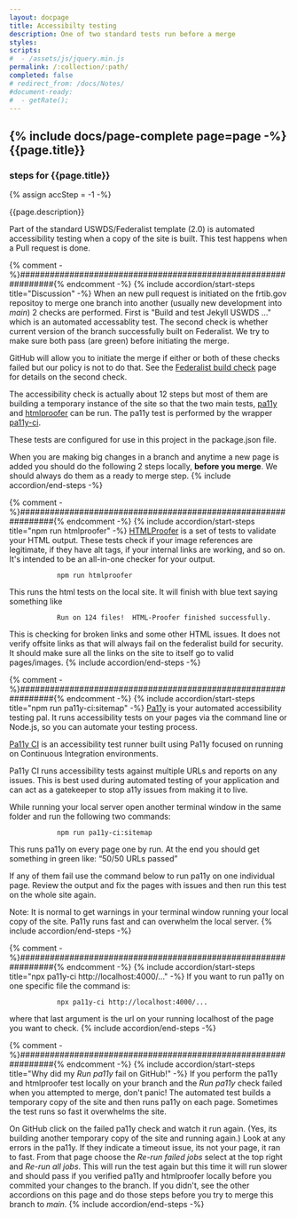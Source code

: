 ```yaml
---
layout: docpage
title: Accessibilty testing
description: One of two standard tests run before a merge
styles:
scripts:
#  - /assets/js/jquery.min.js
permalink: /:collection/:path/
completed: false
# redirect_from: /docs/Notes/
#document-ready:
#  - getRate();
---
```


## {% include docs/page-complete page=page -%}{{page.title}}

<h3 class="usa-sr-only">steps for {{page.title}}</h3>
{% assign accStep = -1 -%}

{{page.description}}

Part of the standard USWDS/Federalist template (2.0) is automated accessibility testing when a copy of the site is built.  This test happens when a Pull request is done.

{% comment -%}###############################################################{% endcomment -%}
{% include accordion/start-steps title="Discussion" -%}
When an new pull request is initiated on the frtib.gov repositoy to merge one branch into another (usually new development into *main*) 2 checks are performed.  First is "Build and test Jekyll USWDS ..." which is an automated accessablity test.  The second check is whether current version of the branch successfully built on Federalist.  We try to make sure both pass (are green) before initiating the merge.

GitHub will allow you to initiate the merge if either or both of these checks failed but our policy is not to do that.  See the [Federalist build check]({{site.baseurl}}/docs/Notes/Federalist-build-check) page for details on the second check.

The accessibility check is actually about 12 steps but most of them are building a temporary instance of the site so that the two main tests, [pa11y](https://github.com/pa11y/pa11y) and [htmlproofer](https://github.com/pa11y/pa11y-ci) can be run.  The pa11y test is performed by the wrapper [pa11y-ci](https://github.com/pa11y/pa11y-ci).

These tests are configured for use in this project in the package.json file.

When you are making big changes in a branch and anytime a new page is added you should do the following 2 steps locally, **before you merge**.  We should always do them as a ready to merge step.
{% include accordion/end-steps -%}

{% comment -%}###############################################################{% endcomment -%}
{% include accordion/start-steps title="npm run htmlproofer" -%}
[HTMLProofer](https://github.com/gjtorikian/html-proofer) is a set of tests to validate your HTML output. These tests check if your image references are legitimate, if they have alt tags, if your internal links are working, and so on. It's intended to be an all-in-one checker for your output.

                npm run htmlproofer

This runs the html tests on the local site.  It will finish with blue text saying something like

                Run on 124 files!  HTML-Proofer finished successfully.

This is checking for broken links and some other HTML issues.  It does not verify offsite links as that will always fail on the federalist build for security.  It should make sure all the links on the site to itself go to valid pages/images.
{% include accordion/end-steps -%}

{% comment -%}###############################################################{% endcomment -%}
{% include accordion/start-steps title="npm run pa11y-ci:sitemap" -%}
[Pa11y](https://github.com/pa11y/pa11y) is your automated accessibility testing pal. It runs accessibility tests on your pages via the command line or Node.js, so you can automate your testing process.

[Pa11y CI](https://github.com/pa11y/pa11y-ci) is an accessibility test runner built using Pa11y focused on running on Continuous Integration environments.

Pa11y CI runs accessibility tests against multiple URLs and reports on any issues. This is best used during automated testing of your application and can act as a gatekeeper to stop a11y issues from making it to live.


While running your local server open another terminal window in the same folder and run the following two commands:


                npm run pa11y-ci:sitemap


This runs pa11y on every page one by run.  At the end you should get something in green like: “50/50 URLs passed”

If any of them fail use the command below to run pa11y on one individual page.  Review the output and fix the pages with issues and then run this test on the whole site again.

Note: It is normal to get warnings in your terminal window running your local copy of the site.  Pa11y runs fast and can overwhelm the local server.
{% include accordion/end-steps -%}

{% comment -%}###############################################################{% endcomment -%}
{% include accordion/start-steps title="npx pa11y-ci http://localhost:4000/..." -%}
If you want to run pa11y on one specific file the command is:


                npx pa11y-ci http://localhost:4000/...


where that last argument is the url on your running localhost of the page you want to check.
{% include accordion/end-steps -%}


{% comment -%}###############################################################{% endcomment -%}
{% include accordion/start-steps title="<span class='red'>Why did my <i>Run pa11y</i> fail on GitHub!</span>" -%}
If you perform the pa11y and htmlproofer test locally on your branch and the *Run pa11y* check failed when you attempted to merge, don't panic!  The automated test builds a temporary copy of the site and then runs pa11y on each page.  Sometimes the test runs so fast it overwhelms the site.

On GitHub click on the failed pa11y check and watch it run again.  (Yes, its building another temporary copy of the site and running again.)  Look at any errors in the pa11y.  If they indicate a timeout issue, its not your page, it ran to fast.  From that page choose the *Re-run failed jobs* select at the top right and *Re-run all jobs*.  This will run the test again but this time it will run slower and should pass if you verified pa11y and htmlproofer locally before you commited your changes to the branch.  If you didn't, see the other accordions on this page and do those steps before you try to merge this branch to *main*.
{% include accordion/end-steps -%}
